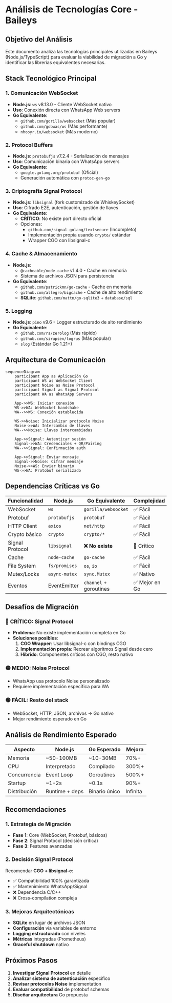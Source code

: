 # Análisis de Tecnologías Core - Baileys

## Objetivo del Análisis

Este documento analiza las tecnologías principales utilizadas en Baileys (Node.js/TypeScript) para evaluar la viabilidad de migración a Go y identificar las librerías equivalentes necesarias.

## Stack Tecnológico Principal

### 1. **Comunicación WebSocket**
- **Node.js**: `ws` v8.13.0 - Cliente WebSocket nativo
- **Uso**: Conexión directa con WhatsApp Web servers
- **Go Equivalente**: 
  - `github.com/gorilla/websocket` (Más popular)
  - `github.com/gobwas/ws` (Más performante)
  - `nhooyr.io/websocket` (Más moderno)

### 2. **Protocol Buffers**
- **Node.js**: `protobufjs` v7.2.4 - Serialización de mensajes
- **Uso**: Comunicación binaria con WhatsApp servers
- **Go Equivalente**: 
  - `google.golang.org/protobuf` (Oficial)
  - Generación automática con `protoc-gen-go`

### 3. **Criptografía Signal Protocol**
- **Node.js**: `libsignal` (fork customizado de WhiskeySocket)
- **Uso**: Cifrado E2E, autenticación, gestión de llaves
- **Go Equivalente**: 
  - **CRÍTICO**: No existe port directo oficial
  - Opciones: 
    - `github.com/signal-golang/textsecure` (Incompleto)
    - Implementación propia usando `crypto/` estándar
    - Wrapper CGO con libsignal-c

### 4. **Cache & Almacenamiento**
- **Node.js**: 
  - `@cacheable/node-cache` v1.4.0 - Cache en memoria
  - Sistema de archivos JSON para persistencia
- **Go Equivalente**:
  - `github.com/patrickmn/go-cache` - Cache en memoria
  - `github.com/allegro/bigcache` - Cache de alto rendimiento
  - **SQLite**: `github.com/mattn/go-sqlite3` + `database/sql`

### 5. **Logging**
- **Node.js**: `pino` v9.6 - Logger estructurado de alto rendimiento
- **Go Equivalente**:
  - `github.com/rs/zerolog` (Más rápido)
  - `github.com/sirupsen/logrus` (Más popular)
  - `slog` (Estándar Go 1.21+)

## Arquitectura de Comunicación

```mermaid
sequenceDiagram
    participant App as Aplicación Go
    participant WS as WebSocket Client
    participant Noise as Noise Protocol
    participant Signal as Signal Protocol
    participant WA as WhatsApp Servers

    App->>WS: Iniciar conexión
    WS->>WA: WebSocket handshake
    WA-->>WS: Conexión establecida
    
    WS->>Noise: Inicializar protocolo Noise
    Noise->>WA: Intercambio de llaves
    WA-->>Noise: Llaves intercambiadas
    
    App->>Signal: Autenticar sesión
    Signal->>WA: Credenciales + QR/Pairing
    WA-->>Signal: Confirmación auth
    
    App->>Signal: Enviar mensaje
    Signal->>Noise: Cifrar mensaje
    Noise->>WS: Enviar binario
    WS->>WA: Protobuf serializado
```

## Dependencias Críticas vs Go

| Funcionalidad | Node.js | Go Equivalente | Complejidad |
|---------------|---------|----------------|-------------|
| WebSocket | `ws` | `gorilla/websocket` | ✅ Fácil |
| Protobuf | `protobufjs` | `protobuf` | ✅ Fácil |
| HTTP Client | `axios` | `net/http` | ✅ Fácil |
| Crypto básico | `crypto` | `crypto/*` | ✅ Fácil |
| Signal Protocol | `libsignal` | **❌ No existe** | 🔴 Crítico |
| Cache | `node-cache` | `go-cache` | ✅ Fácil |
| File System | `fs/promises` | `os`, `io` | ✅ Fácil |
| Mutex/Locks | `async-mutex` | `sync.Mutex` | ✅ Nativo |
| Eventos | EventEmitter | `channel` + goroutines | ✅ Mejor en Go |

## Desafíos de Migración

### 🔴 **CRÍTICO: Signal Protocol**
- **Problema**: No existe implementación completa en Go
- **Soluciones posibles**:
  1. **CGO Wrapper**: Usar libsignal-c con bindings CGO
  2. **Implementación propia**: Recrear algoritmos Signal desde cero
  3. **Híbrido**: Componentes críticos con CGO, resto nativo

### 🟡 **MEDIO: Noise Protocol**
- WhatsApp usa protocolo Noise personalizado
- Requiere implementación específica para WA

### 🟢 **FÁCIL: Resto del stack**
- WebSocket, HTTP, JSON, archivos → Go nativo
- Mejor rendimiento esperado en Go

## Análisis de Rendimiento Esperado

| Aspecto | Node.js | Go Esperado | Mejora |
|---------|---------|-------------|--------|
| Memoria | ~50-100MB | ~10-30MB | 70%+ |
| CPU | Interpretado | Compilado | 300%+ |
| Concurrencia | Event Loop | Goroutines | 500%+ |
| Startup | ~1-2s | ~0.1s | 90%+ |
| Distribución | Runtime + deps | Binario único | Infinita |

## Recomendaciones

### 1. **Estrategia de Migración**
- **Fase 1**: Core (WebSocket, Protobuf, básicos)
- **Fase 2**: Signal Protocol (decisión crítica)
- **Fase 3**: Features avanzadas

### 2. **Decisión Signal Protocol**
Recomendar **CGO + libsignal-c**:
- ✅ Compatibilidad 100% garantizada
- ✅ Mantenimiento WhatsApp/Signal
- ❌ Dependencia C/C++
- ❌ Cross-compilation compleja

### 3. **Mejoras Arquitectónicas**
- **SQLite** en lugar de archivos JSON
- **Configuración** vía variables de entorno
- **Logging estructurado** con niveles
- **Métricas** integradas (Prometheus)
- **Graceful shutdown** nativo

## Próximos Pasos

1. **Investigar Signal Protocol** en detalle
2. **Analizar sistema de autenticación** específico
3. **Revisar protocolos Noise** implementation
4. **Evaluar compatibilidad** de protobuf schemas
5. **Diseñar arquitectura** Go propuesta